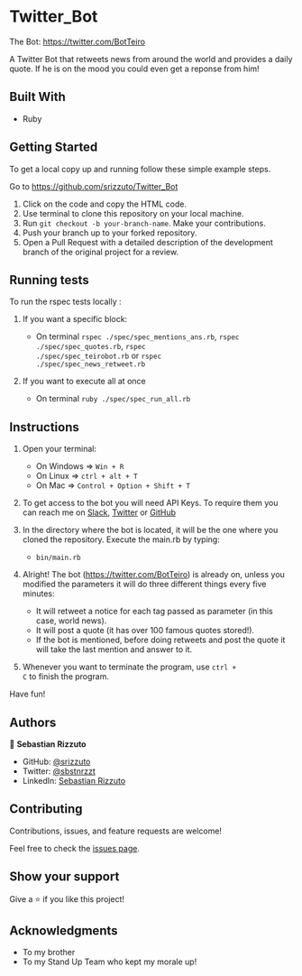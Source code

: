 # Twitter_Bot

The Bot: https://twitter.com/BotTeiro

A Twitter Bot that retweets news from around the world and provides a daily quote. If he is on the mood you could even get a reponse from him!

## Built With

- Ruby

## Getting Started

To get a local copy up and running follow these simple example steps.

Go to https://github.com/srizzuto/Twitter_Bot

1. Click on the code and copy the HTML code.
2. Use terminal to clone this repository on your local machine.
3. Run <code>git checkout -b your-branch-name</code>. Make your contributions.
4. Push your branch up to your forked repository.
5. Open a Pull Request with a detailed description of the development branch of the original project for a review.

## Running tests

To run the rspec tests locally :

1) If you want a specific block:
    - On terminal <code>rspec ./spec/spec_mentions_ans.rb</code>, <code>rspec ./spec/spec_quotes.rb</code>, <code>rspec ./spec/spec_teirobot.rb</code> or <code>rspec ./spec/spec_news_retweet.rb</code>

2) If you want to execute all at once
    - On terminal <code>ruby ./spec/spec_run_all.rb</code>

## Instructions

1) Open your terminal:
    - On Windows => <code>Win + R</code>
    - On Linux => <code>ctrl + alt + T</code>
    - On Mac => <code>Control + Option + Shift + T</code>

2) To get access to the bot you will need API Keys. To require them you can reach me on <a href="https://microverse-students.slack.com/team/U01QKHGNZLZ">Slack</a>, <a href="https://twitter.com/sbstnrzzt">Twitter</a> or <a href="https://github.com/srizzuto">GitHub</a>

3) In the directory where the bot is located, it will be the one where you cloned the repository. Execute the main.rb by typing:
    - <code>bin/main.rb</code>

4) Alright! The bot (https://twitter.com/BotTeiro) is already on, unless you modified the parameters it will do three different things every five minutes:

      - It will retweet a notice for each tag passed as parameter (in this case, world news).
      - It will post a quote (it has over 100 famous quotes stored!).
      - If the bot is mentioned, before doing retweets and post the quote it will take the last mention and answer to it.

5) Whenever you want to terminate the program, use <code>ctrl + C</code> to finish the program.

Have fun!

## Authors

👤 **Sebastian Rizzuto**

- GitHub: [@srizzuto](https://github.com/srizzuto)
- Twitter: [@sbstnrzzt](https://twitter.com/sbstnrzzt)
- LinkedIn: [Sebastian Rizzuto](https://www.linkedin.com/in/srizzuto/)
## Contributing

Contributions, issues, and feature requests are welcome!

Feel free to check the [issues page](https://github.com/srizzuto/Twitter_Bot/issues).

## Show your support

Give a ⭐️ if you like this project!

## Acknowledgments

- To my brother
- To my Stand Up Team who kept my morale up!
